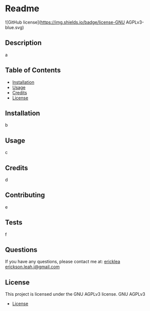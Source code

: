 # Readme
  ![GitHub license](https://img.shields.io/badge/license-GNU AGPLv3-blue.svg)
  ## Description
  a
  ## Table of Contents
  * [Installation](#Installation)
  * [Usage](#Usage)
  * [Credits](#Credits)
  * [License](#License)
  ## Installation
  b
  ## Usage
  c
  ## Credits
  d
  ## Contributing
  e
  ## Tests
  f
  ## Questions
  If you have any questions, please contact me at:
  [ericklea](github.com/ericklea)
  erickson.leah.j@gmail.com

  ## License
  

This project is licensed under the GNU AGPLv3 license.
  GNU AGPLv3
  
* [License](#license)

